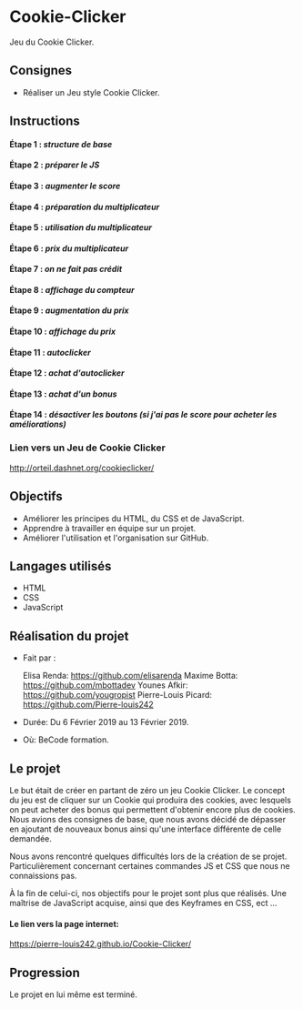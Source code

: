 # Cookie-Clicker

Jeu du Cookie Clicker.

## Consignes

* Réaliser un Jeu style Cookie Clicker.    

## Instructions 


#### Étape 1 : _structure de base_
#### Étape 2 : _préparer le JS_
#### Étape 3 : _augmenter le score_
#### Étape 4 : _préparation du multiplicateur_
#### Étape 5 : _utilisation du multiplicateur_
#### Étape 6 : _prix du multiplicateur_
#### Étape 7 : _on ne fait pas crédit_
#### Étape 8 : _affichage du compteur_
#### Étape 9 : _augmentation du prix_
#### Étape 10 : _affichage du prix_
#### Étape 11 : _autoclicker_
#### Étape 12 : _achat d'autoclicker_
#### Étape 13 : _achat d'un bonus_
#### Étape 14 : _désactiver les boutons (si j'ai pas le score pour acheter les améliorations)_

### Lien vers un Jeu de Cookie Clicker

http://orteil.dashnet.org/cookieclicker/

## Objectifs

* Améliorer les principes du HTML, du CSS et de JavaScript.
* Apprendre à travailler en équipe sur un projet. 
* Améliorer l'utilisation et l'organisation sur GitHub.
    
## Langages utilisés

* HTML 
* CSS
* JavaScript

## Réalisation du projet 

* Fait par : 

  Elisa Renda: https://github.com/elisarenda
  Maxime Botta: https://github.com/mbottadev
  Younes Afkir: https://github.com/yougropist
  Pierre-Louis Picard: https://github.com/Pierre-louis242
  
* Durée: Du 6 Février 2019 au 13 Février 2019.
* Où: BeCode formation. 

## Le projet 

Le but était de créer en partant de zéro un jeu Cookie Clicker. Le concept du jeu est de cliquer sur un Cookie qui produira des cookies, avec lesquels on peut acheter des bonus qui permettent d'obtenir encore plus de cookies. Nous avions des consignes de base, que nous avons décidé de dépasser en ajoutant de nouveaux bonus ainsi qu'une interface différente de celle demandée. 

Nous avons rencontré quelques difficultés lors de la création de se projet. Particulièrement concernant certaines commandes JS et CSS que nous ne connaissions pas. 

À la fin de celui-ci, nos objectifs pour le projet sont plus que réalisés. Une maîtrise de JavaScript acquise, ainsi que des Keyframes en CSS, ect ...  

#### Le lien vers la page internet:

https://pierre-louis242.github.io/Cookie-Clicker/

## Progression 

Le projet en lui même est terminé. 
